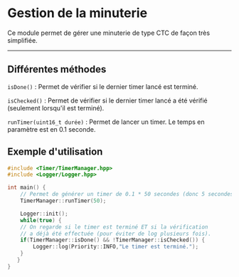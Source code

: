 <h1>Gestion de la minuterie</h1>

Ce module permet de gérer une minuterie de type CTC de façon très simplifiée.
<hr>

## Différentes méthodes

`isDone()` : Permet de vérifier si le dernier timer lancé est terminé.

`isChecked()` : Permet de vérifier si le dernier timer lancé a été vérifié (seulement lorsqu'il est terminé).

`runTimer(uint16_t durée)` : Permet de lancer un timer. Le temps en paramètre est en 0.1 seconde.

<h2>Exemple d'utilisation</h2>

```c++
#include <Timer/TimerManager.hpp>
#include <Logger/Logger.hpp>

int main() {
    // Permet de générer un timer de 0.1 * 50 secondes (donc 5 secondes).
    TimerManager::runTimer(50);

    Logger::init();
    while(true) {
    // On regarde si le timer est terminé ET si la vérification
    // a déjà été effectuée (pour éviter de log plusieurs fois).
    if(TimerManager::isDone() && !TimerManager::isChecked()) {
        Logger::log(Priority::INFO,"Le timer est terminé.");
    }
   }
}
```